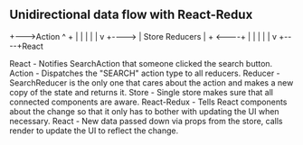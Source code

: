 ## Unidirectional data flow with React-Redux

+--->Action
^       +
|       |
|       |
|       v   +---->
|     Store       Reducers
|       +   <----+
|       |
|       |
|       v
+----+React

React - Notifies SearchAction that someone clicked the search button.
Action - Dispatches the "SEARCH" action type to all reducers.
Reducer - SearchReducer is the only one that cares about the action and makes a new copy of the state and returns it.
Store - Single store makes sure that all connected components are aware.
React-Redux - Tells React components about the change so that it only has to bother with updating the UI when necessary.
React - New data passed down via props from the store, calls render to update the UI to reflect the change.